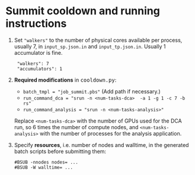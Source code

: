 # Summit cooldown and running instructions

1. Set `"walkers"` to the  number of physical cores available per process, usually 7, in 
   `input_sp.json.in` and `input_tp.json.in`. Usually 1 accumulator is fine.

        "walkers": 7
        "accumulators": 1

2. **Required modifications** in <tt>cooldown.py</tt>:

    * `batch_tmpl = "job_summit.pbs"` (Add path if necessary.)
    * `run_command_dca = "srun -n <num-tasks-dca>  -a 1 -g 1 -c 7 -b rs"`
    * `run_command_analysis = "srun -n <num-tasks-analysis>"`  

    Replace `<num-tasks-dca>` with the number of GPUs used for the DCA run, so 6 times the number of 
    compute nodes, and `<num-tasks-analysis>` with the number of processes for the analysis 
    application.


3. Specify **resources**, i.e. number of nodes and walltime, in the generated batch scripts before 
   submitting them:
   ``` 
   #BSUB -nnodes nodes= ...
   #BSUB -W walltime= ...
   ```
